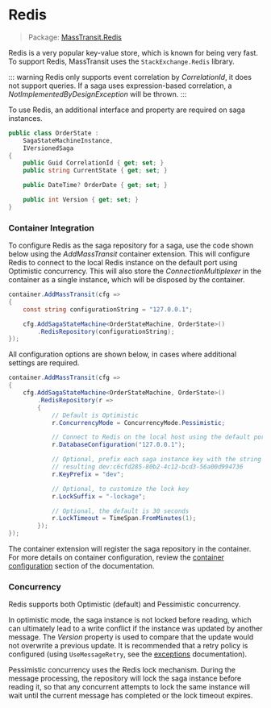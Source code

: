 # Redis

> Package: [MassTransit.Redis](https://www.nuget.org/packages/MassTransit.Redis)

Redis is a very popular key-value store, which is known for being very fast. To support Redis, MassTransit uses the `StackExchange.Redis` library.

::: warning
Redis only supports event correlation by _CorrelationId_, it does not support queries. If a saga uses expression-based correlation, a _NotImplementedByDesignException_ will be thrown.
:::

To use Redis, an additional interface and property are required on saga instances.

```cs {10}
public class OrderState :
    SagaStateMachineInstance,
    IVersionedSaga
{
    public Guid CorrelationId { get; set; }
    public string CurrentState { get; set; }

    public DateTime? OrderDate { get; set; }

    public int Version { get; set; }
}
```

### Container Integration

To configure Redis as the saga repository for a saga, use the code shown below using the _AddMassTransit_ container extension. This will configure Redis to connect to the local Redis instance on the default port using Optimistic concurrency. This will also store the _ConnectionMultiplexer_ in the container as a single instance, which will be disposed by the container.

```cs {6}
container.AddMassTransit(cfg =>
{
    const string configurationString = "127.0.0.1";

    cfg.AddSagaStateMachine<OrderStateMachine, OrderState>()
        .RedisRepository(configurationString);
});
```

All configuration options are shown below, in cases where additional settings are required.

```cs
container.AddMassTransit(cfg =>
{
    cfg.AddSagaStateMachine<OrderStateMachine, OrderState>()
        .RedisRepository(r =>
        {
            // Default is Optimistic
            r.ConcurrencyMode = ConcurrencyMode.Pessimistic;

            // Connect to Redis on the local host using the default port
            r.DatabaseConfiguration("127.0.0.1");

            // Optional, prefix each saga instance key with the string specified
            // resulting dev:c6cfd285-80b2-4c12-bcd3-56a00d994736
            r.KeyPrefix = "dev";

            // Optional, to customize the lock key
            r.LockSuffix = "-lockage";

            // Optional, the default is 30 seconds
            r.LockTimeout = TimeSpan.FromMinutes(1);
        });
});
```

The container extension will register the saga repository in the container. For more details on container configuration, review the [container configuration](/usage/containers/) section of the documentation.

### Concurrency

Redis supports both Optimistic (default) and Pessimistic concurrency.

In optimistic mode, the saga instance is not locked before reading, which can ultimately lead to a write conflict if the instance was updated by another message. The _Version_ property is used to compare that the update would not overwrite a previous update. It is recommended that a retry policy is configured (using `UseMessageRetry`, see the [exceptions](/usage/exceptions.md#retry) documentation).

Pessimistic concurrency uses the Redis lock mechanism. During the message processing, the repository will lock the saga instance before reading it, so that any concurrent attempts to lock the same instance will wait until the current message has completed or the lock timeout expires.
